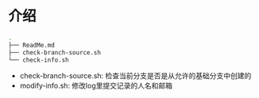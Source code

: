 # 介绍

```bash
.
├── ReadMe.md
├── check-branch-source.sh
└── check-info.sh
```

- check-branch-source.sh: 检查当前分支是否是从允许的基础分支中创建的
- modify-info.sh: 修改log里提交记录的人名和邮箱

